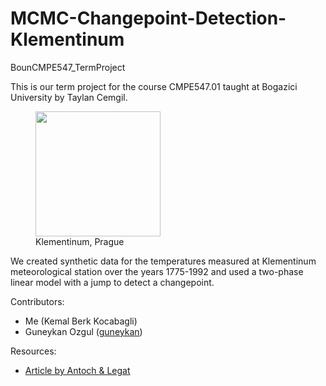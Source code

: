 # MCMC-Changepoint-Detection-Klementinum
BounCMPE547_TermProject

This is our term project for the course CMPE547.01 taught at Bogazici University by Taylan Cemgil. 

<figure>
  <img name="Klementinum"
src="https://drive.google.com/uc?export=view&id=0BwxjlJsvjKMLeU5XcUpVRERvRmM"
height=200>
  <figcaption> Klementinum, Prague </figcaption>
</figure>

We created synthetic data for the temperatures measured at Klementinum meteorological station over the years 1775-1992 and used a two-phase linear model with a jump to detect a changepoint.

Contributors:
 * Me (Kemal Berk Kocabagli)
 * Guneykan Ozgul ([guneykan](https://github.com/guneykan))
 
Resources: 
 * [Article by Antoch & Legat](http://am.math.cas.cz/full/53/4/am53_4_1.pdf) 


